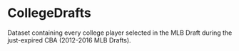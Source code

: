 # CollegeDrafts
Dataset containing every college player selected in the MLB Draft during the just-expired CBA (2012-2016 MLB Drafts). 
